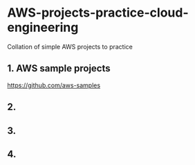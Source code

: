 # AWS-projects-practice-cloud-engineering
Collation of simple AWS projects to practice 

## 1. AWS sample projects
https://github.com/aws-samples

## 2. 


## 3. 


## 4. 



